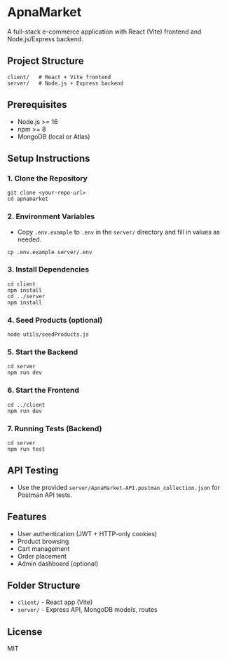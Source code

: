 # ApnaMarket

A full-stack e-commerce application with React (Vite) frontend and Node.js/Express backend.

## Project Structure

```
client/   # React + Vite frontend
server/   # Node.js + Express backend
```

## Prerequisites
- Node.js >= 16
- npm >= 8
- MongoDB (local or Atlas)

## Setup Instructions

### 1. Clone the Repository
```
git clone <your-repo-url>
cd apnamarket
```

### 2. Environment Variables
- Copy `.env.example` to `.env` in the `server/` directory and fill in values as needed.

```
cp .env.example server/.env
```

### 3. Install Dependencies
```
cd client
npm install
cd ../server
npm install
```

### 4. Seed Products (optional)
```
node utils/seedProducts.js
```

### 5. Start the Backend
```
cd server
npm run dev
```

### 6. Start the Frontend
```
cd ../client
npm run dev
```

### 7. Running Tests (Backend)
```
cd server
npm run test
```

## API Testing
- Use the provided `server/ApnaMarket-API.postman_collection.json` for Postman API tests.

## Features
- User authentication (JWT + HTTP-only cookies)
- Product browsing
- Cart management
- Order placement
- Admin dashboard (optional)

## Folder Structure
- `client/` - React app (Vite)
- `server/` - Express API, MongoDB models, routes

## License
MIT
